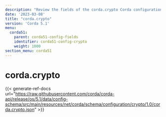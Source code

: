 ```yaml
---
description: "Review the fields of the corda.crypto Corda configuration section."
date: '2023-03-08'
title: "corda.crypto"
version: 'Corda 5.1'
menu:
  corda51:
    parent: corda51-config-fields
    identifier: corda51-config-crypto
    weight: 1000
section_menu: corda51
---
```

# corda.crypto

{{< generate-ref-docs url="https://raw.githubusercontent.com/corda/corda-api/release/os/5.1/data/config-schema/src/main/resources/net/corda/schema/configuration/crypto/1.0/corda.crypto.json" >}}

